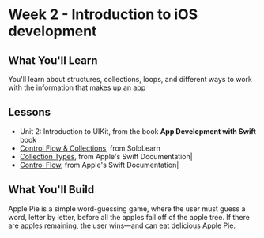 # Week 2 - Introduction to iOS development

## What You'll Learn
You'll learn about structures, collections, loops, and different ways to work with the information that makes up an app

## Lessons
- Unit 2: Introduction to UIKit, from the book **App Development with Swift** book
- [Control Flow & Collections](https://www.sololearn.com/Play/Swift), from SoloLearn
- [Collection Types](https://docs.swift.org/swift-book/LanguageGuide/CollectionTypes.html), from Apple's Swift Documentation|
- [Control Flow](https://docs.swift.org/swift-book/LanguageGuide/ControlFlow.html), from Apple's Swift Documentation|

## What You'll Build
Apple Pie is a simple word-guessing game, where the user must guess a word, letter by letter, before all the apples fall off of the apple tree. If there are apples remaining, the user wins—and can eat delicious Apple Pie.

